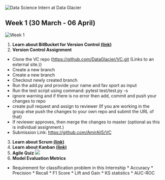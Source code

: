 ![Data Science Intern at Data Glacier](https://pbs.twimg.com/media/FPq_1PNWQAYLqwC?format=jpg&name=large)

## Week 1 (30 March - 06 April)

![Week 1](https://user-images.githubusercontent.com/7065401/52071927-c1cd7100-2562-11e9-908a-dde91ba14e59.png)
1.	<B>Learn about BitBucket for Version Control [(link)](https://www.atlassian.com/git/tutorials/learn-git-with-bitbucket-cloud) </B>
2.	<B>Version Control Assignment</B>
  * Clone the VC repo (https://github.com/DataGlacier/VC.git (Links to an external site.))
  * Create a new branch
  * Create a new branch
  * Checkout newly created branch
  * Run the add.py and provide your name and fav sport as input
  * Run the test script using command:   pytest test/test.py -s
  * ignore warning and if there is no error then add, commit and push your changes to repo
  * create pull request and assign to reviewer (If you are working in the group else push the changes to your own repo and submit the URL of that)
  * If reviewer approves, then merge the changes to master (optional as this is individual assignment.)
  * Submission Link: https://github.com/AmirAli5/VC
3.	<B>Learn about Scrum [(link)](https://www.atlassian.com/agile/scrum) </B>
4.	<B>Learn about Kanban [(link)](https://www.atlassian.com/agile/kanban) </B>
5.	<B>Agile Quiz </B>
![](https://pbs.twimg.com/media/FPrFGbMXsAo9W28?format=png&name=240x240)
6.	<B>Model Evaluation Metrics </B>
  * Requirement for classification problem in this Internship
        * Accuracy
        * Precision
        * Recall
        * F1 Score
        * Lift and Gain
        * KS statistics
        * AUC-ROC
